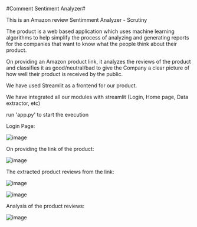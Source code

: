 #Comment Sentiment Analyzer#

This is an Amazon review Sentimment Analyzer - Scrutiny

The product is a web based application which uses machine learning algorithms to help simplify the process of analyzing and generating reports for the companies that want to know what the people think about their product.

On providing an Amazon product link, it analyzes the reviews of the product and classifies it as good/neutral/bad to give the Company a clear picture of how well their product is received by the public. 

We have used Streamlit as a frontend for our product.

We have integrated all our modules with streamlit (Login, Home page, Data extractor, etc)

run 'app.py' to start the execution

Login Page:

![image](https://user-images.githubusercontent.com/79261869/222919810-5f03b66e-4822-40b1-a9b1-daf71a6ee165.png)


On providing the link of the product:

![image](https://user-images.githubusercontent.com/79261869/222919865-b820cfe7-f86e-442a-8ba9-b7d9b11ca352.png)


The extracted product reviews from the link:

![image](https://user-images.githubusercontent.com/79261869/222919885-5da37058-438e-4845-8959-7b9f92a428cd.png)

![image](https://user-images.githubusercontent.com/79261869/222919913-70e7db54-7585-42b6-9c23-13a084dc57e4.png)


Analysis of the product reviews:

![image](https://user-images.githubusercontent.com/79261869/222919937-2160e78e-0583-45f2-bbd5-ee6d3ac17c43.png)

